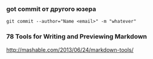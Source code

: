 ﻿### got commit от другого юзера

```git commit --author="Name <email>" -m "whatever"```

### 78 Tools for Writing and Previewing Markdown

http://mashable.com/2013/06/24/markdown-tools/
